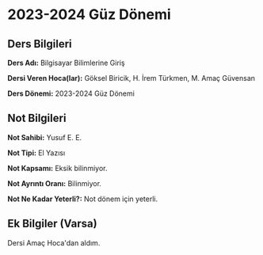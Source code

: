 # 2023-2024 Güz Dönemi

## Ders Bilgileri
**Ders Adı:** Bilgisayar Bilimlerine Giriş

**Dersi Veren Hoca(lar):** Göksel Biricik, H. İrem Türkmen, M. Amaç Güvensan

**Ders Dönemi:** 2023-2024 Güz Dönemi  

## Not Bilgileri
**Not Sahibi:** Yusuf E. E.

**Not Tipi:** El Yazısı

**Not Kapsamı:** Eksik bilinmiyor.

**Not Ayrıntı Oranı:** Bilinmiyor.

**Not Ne Kadar Yeterli?:** Not dönem için yeterli.

## Ek Bilgiler (Varsa)
Dersi Amaç Hoca'dan aldım.

